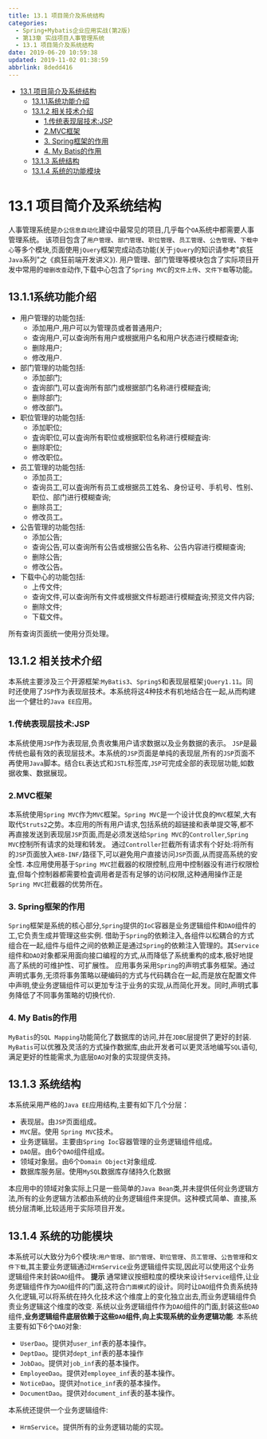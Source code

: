 ```yaml
---
title: 13.1 项目简介及系统结构
categories: 
  - Spring+Mybatis企业应用实战(第2版)
  - 第13章 实战项目人事管理系统
  - 13.1 项目简介及系统结构
date: 2019-06-20 10:59:38
updated: 2019-11-02 01:38:59
abbrlink: 8dedd416
---
```

- [13.1 项目简介及系统结构](/ReadingNotes/8dedd416/#13-1-项目简介及系统结构)
    - [13.1.1系统功能介绍](/ReadingNotes/8dedd416/#13-1-1系统功能介绍)
    - [13.1.2 相关技术介绍](/ReadingNotes/8dedd416/#13-1-2-相关技术介绍)
        - [1.传统表现层技术:JSP](/ReadingNotes/8dedd416/#1-传统表现层技术-JSP)
        - [2.MVC框架](/ReadingNotes/8dedd416/#2-MVC框架)
        - [3. Spring框架的作用](/ReadingNotes/8dedd416/#3-Spring框架的作用)
        - [4. My Batis的作用](/ReadingNotes/8dedd416/#4-My-Batis的作用)
    - [13.1.3 系统结构](/ReadingNotes/8dedd416/#13-1-3-系统结构)
    - [13.1.4 系统的功能模块](/ReadingNotes/8dedd416/#13-1-4-系统的功能模块)

<!--more-->
<script src="https://cdn.bootcss.com/jquery/3.4.0/jquery.slim.min.js"></script>
<script>$(document).ready(function () {$(".post-body > ul:nth-child(1)").hide();});</script>

<!--end-->
<!--SSTStart-->
# 13.1 项目简介及系统结构 #
人事管理系统是`办公信息自动化`建设中最常见的项目,几乎每个`OA`系统中都需要人事管理系统。
该项目包含了`用户管理`、`部门管理`、`职位管理`、`员工管理`、`公告管理`、`下载中心`等多个模块,页面使用`jQuery`框架完成动态功能(关于`jQuery`的知识请参考"疯狂`Java`系列"之《疯狂前端开发讲义》).
用户管理、部门管理等模块包含了实际项目开发中常用的`增删改查`动作,下载中心包含了`Spring MVC`的`文件上传`、`文件下载`等功能。

## 13.1.1系统功能介绍 ##
- 用户管理的功能包括:
    - 添加用户,用户可以为管理员或者普通用户;
    - 查询用户,可以查询所有用户或根据用户名和用户状态进行模糊查询;
    - 删除用户;
    - 修改用户.
- 部门管理的功能包括:
    - 添加部门;
    - 査询部门,可以査询所有部门或根据部门名称进行模糊査询;
    - 删除部门;
    - 修改部门。
- 职位管理的功能包括:
    - 添加职位;
    - 査询职位,可以査询所有职位或根据职位名称进行模糊査询:
    - 删除职位;
    - 修改职位。
- 员工管理的功能包括:
    - 添加员工;
    - 查询员工,可以査询所有员工或根据员工姓名、身份证号、手机号、性别、职位、部门进行模糊查询;
    - 删除员工;
    - 修改员工。
- 公告管理的功能包括:
    - 添加公告;
    - 查询公告,可以查询所有公告或根据公告名称、公告内容进行模糊查询;
    - 删除公告;
    - 修改公告。
- 下载中心的功能包括:
    - 上传文件;
    - 查询文件,可以查询所有文件或根据文件标题进行模糊査询;预览文件内容;
    - 删除文件;
    - 下载文件。

所有查询页面统一使用分页处理。
## 13.1.2 相关技术介绍 ##
本系统主要涉及三个开源框架:`MyBatis3`、`Spring5`和表现层框架`jQuery1.11`。同时还使用了`JSP`作为表现层技术。本系统将这4种技术有机地结合在一起,从而构建出一个健壮的`Java EE`应用。
### 1.传统表现层技术:JSP ###
本系统使用`JSP`作为表现层,负责收集用户请求数据以及业务数据的表示。
`JSP`是最传统也最有效的表现层技术。本系统的`JSP`页面是单纯的表现层,所有的`JSP`页面不再使用`Java`脚本。结合`EL`表达式和`JSTL`标签库,`JSP`可完成全部的表现层功能,如数据收集、数据展现。
### 2.MVC框架 ###
本系统使用`Spring MVC`作为`MVC`框架。`Spring MVC`是一个设计优良的`MVC`框架,大有取代`Struts2`之势。本应用的所有用户请求,包括系统的超链接和表单提交等,都不再直接发送到表现层`JSP`页面,而是必须发送给`Spring MVC`的`Controller`,`Spring MVC`控制所有请求的处理和转发。
通过`Controller`拦截所有请求有个好处:将所有的`JSP`页面放入`WEB-INF/`路径下,可以避免用户直接访问`JSP`页面,从而提高系统的安全性.
本应用使用基于`Spring MVC`拦截器的权限控制,应用中控制器没有进行权限检査,但每个控制器都需要检査调用者是否有足够的访问权限,这种通用操作正是`Spring MVC`拦截器的优势所在。
### 3. Spring框架的作用 ###
`Spring`框架是系统的核心部分,`Spring`提供的`IoC`容器是业务逻辑组件和`DAO`组件的工,它负责生成并管理这些实例.
借助于`Spring`的依赖注入,各组件以松耦合的方式组合在一起,组件与组件之间的依赖正是通过`Spring`的依赖注入管理的。其`Service`组件和`DAO`对象都采用面向接口编程的方式,从而降低了系统重构的成本,极好地提高了系统的可维护性、可扩展性。
应用事务采用`Spring`的声明式事务框架。通过声明式事务,无须将事务策略以硬编码的方式与代码耦合在一起,而是放在配置文件中声明,使业务逻辑组件可以更加专注于业务的实现,从而简化开发。同时,声明式事务降低了不同事务策略的切换代价.
### 4. My Batis的作用 ###
`MyBatis`的`SQL Mapping`功能简化了数据库的访问,并在`JDBC`层提供了更好的封装.
`MyBatis`可以优雅及灵活的方式操作数据库,由此开发者可以更灵活地编写`SQL`语句,满足更好的性能需求,为底层`DAO`对象的实现提供支持。
## 13.1.3 系统结构 ##
本系统采用严格的`Java EE`应用结构,主要有如下几个分层：
- 表现层。由`JSP`页面组成。
- `MVC`层。使用 `Spring MVC`技术。
- 业务逻辑层。主要由`Spring Ioc`容器管理的业务逻辑组件组成。
- `DAO`层。由6个`DAO`组件组成。
- 领域对象层。由6个`Domain Object`对象组成.
- 数据库服务层。使用`MySQL`数据库存储持久化数据

本应用中的领域对象实际上只是一些简单的`Java Bean`类,并未提供任何业务逻辑方法,所有的业务逻辑方法都由系统的业务逻辑组件来提供。这种模式简单、直接,系统分层清晰,比较适用于实际项目开发。
## 13.1.4 系统的功能模块 ##
本系统可以大致分为6个模块:`用户管理`、`部门管理`、`职位管理`、`员工管理`、`公告管理`和`文件下载`,其主要业务逻辑通过`HrmService`业务逻辑组件实现,因此可以使用这个业务逻辑组件来封装`DAO`组件。
**提示**
通常建议按细粒度的模块来设计`Service`组件,让业务逻辑组件作为`DAO`组件的门面,这符合`门面模式`的设计。同时让`DAO`组件负责系统持久化逻辑,可以将系统在持久化技术这个维度上的变化独立出去,而业务逻辑组件负责业务逻辑这个维度的改变.
系统以业务逻辑组件作为`DAO`组件的门面,封装这些`DAO`组件,**业务逻辑组件底层依赖于这些`DAO`组件,向上实现系统的业务逻辑功能**.
本系统主要有如下6个`DAO`对象:
- `UserDao`。提供对`user_inf`表的基本操作。
- `DeptDao`。提供对`dept_inf`表的基本操作
- `JobDao`。提供对`job_inf`表的基本操作。
- `EmployeeDao`。提供对`employee_inf`表的基本操作。
- `NoticeDao`。提供对`notice_inf`表的基本操作。
- `DocumentDao`。提供对`document_inf`表的基本操作。

本系统还提供一个业务逻辑组件:
- `HrmService`。提供所有的业务逻辑功能的实现。
<!--SSTStop-->

